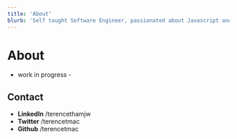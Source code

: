 ```yaml
---
title: 'About'
blurb: 'Self taught Software Engineer, passionated about Javascript and building on the Web.'
---
```


# About

- work in progress -

## Contact

- **LinkedIn** /terencethamjw
- **Twitter** /terencetmac
- **Github** /terencetmac
